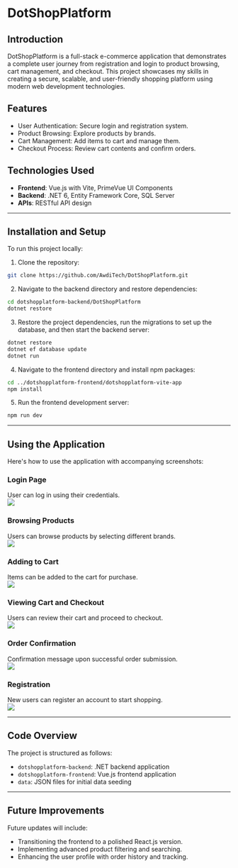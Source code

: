 # DotShopPlatform

## Introduction

DotShopPlatform is a full-stack e-commerce application that demonstrates a complete user journey from registration and login to product browsing, cart management, and checkout. This project showcases my skills in creating a secure, scalable, and user-friendly shopping platform using modern web development technologies.

## Features
- User Authentication: Secure login and registration system.
- Product Browsing: Explore products by brands.
- Cart Management: Add items to cart and manage them.
- Checkout Process: Review cart contents and confirm orders.

## Technologies Used
- **Frontend**: Vue.js with Vite, PrimeVue UI Components
- **Backend**: .NET 6, Entity Framework Core, SQL Server
- **APIs**: RESTful API design


---
## Installation and Setup
To run this project locally:

1. Clone the repository:
```bash
git clone https://github.com/AwdiTech/DotShopPlatform.git
```

2. Navigate to the backend directory and restore dependencies:
```bash
cd dotshopplatform-backend/DotShopPlatform
dotnet restore
```

3. Restore the project dependencies, run the migrations to set up the database, and then start the backend server:
```bash
dotnet restore
dotnet ef database update
dotnet run
```

4. Navigate to the frontend directory and install npm packages:
```bash
cd ../dotshopplatform-frontend/dotshopplatform-vite-app
npm install
```

5. Run the frontend development server:
```bash
npm run dev
```


---
## Using the Application

Here's how to use the application with accompanying screenshots:

### Login Page

User can log in using their credentials.  
![](https://i.imgur.com/ozGZk4v.png)

### Browsing Products

Users can browse products by selecting different brands.  
![](https://i.imgur.com/TuJnWI0.png)

### Adding to Cart

Items can be added to the cart for purchase.  
![](https://i.imgur.com/sJOlg5t.png)

### Viewing Cart and Checkout

Users can review their cart and proceed to checkout.  
![](https://i.imgur.com/vpZammx.png)

### Order Confirmation

Confirmation message upon successful order submission.  
![](https://i.imgur.com/yC97P0b.png)

### Registration

New users can register an account to start shopping.  
![](https://i.imgur.com/9MHAd8p.png)

---
## Code Overview

The project is structured as follows:

- `dotshopplatform-backend`: .NET backend application
- `dotshopplatform-frontend`: Vue.js frontend application
- `data`: JSON files for initial data seeding

---
## Future Improvements

Future updates will include:

- Transitioning the frontend to a polished React.js version.
- Implementing advanced product filtering and searching.
- Enhancing the user profile with order history and tracking.

